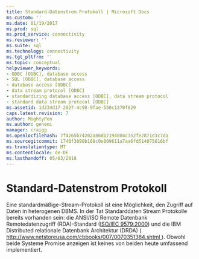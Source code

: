```yaml
---
title: Standard-Datenstrom Protokoll | Microsoft Docs
ms.custom: ''
ms.date: 01/19/2017
ms.prod: sql
ms.prod_service: connectivity
ms.reviewer: ''
ms.suite: sql
ms.technology: connectivity
ms.tgt_pltfrm: ''
ms.topic: conceptual
helpviewer_keywords:
- ODBC [ODBC], database access
- SQL [ODBC], database access
- database access [ODBC]
- data stream protocol [ODBC]
- standardizing database access [ODBC], data stream protocol
- standard data stream protocol [ODBC]
ms.assetid: 1d234d17-2927-4c98-9fae-550c1370f829
caps.latest.revision: 7
author: MightyPen
ms.author: genemi
manager: craigg
ms.openlocfilehash: 7f4265b74202a868b7194804c352fe2871d3c7da
ms.sourcegitcommit: 1740f3090b168c0e809611a7aa6fd514075616bf
ms.translationtype: MT
ms.contentlocale: de-DE
ms.lasthandoff: 05/03/2018
---
```

# <a name="standard-data-stream-protocol"></a>Standard-Datenstrom Protokoll
Eine standardmäßige-Stream-Protokoll ist eine Möglichkeit, den Zugriff auf Daten in heterogenen DBMS. In der Tat Standarddaten Stream Protokolle bereits vorhanden sein: die ANSI/ISO Remote Datenbank Remotedatenzugriff (RDA)-Standard ([ISO/IEC 9579:2000](http://www.iso.org/iso/catalogue_detail.htm?csnumber=30615)) und die IBM Distributed relationale Datenbank Architektur (DRDA) ([ http://www.netstoreusa.com/cbbooks/007/0070351384.shtml ](http://www.netstoreusa.com/cbbooks/007/0070351384.shtml)). Obwohl beide Systeme Promise anzeigen ist keines von beiden heute umfassend implementiert.
